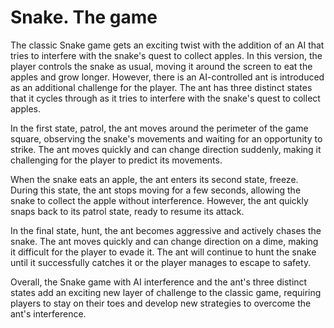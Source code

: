# Snake. The game

The classic Snake game gets an exciting twist with the addition of an AI that tries to interfere with the snake's quest to collect apples. In this version, the player controls the snake as usual, moving it around the screen to eat the apples and grow longer. However, there is an AI-controlled ant is introduced as an additional challenge for the player. The ant has three distinct states that it cycles through as it tries to interfere with the snake's quest to collect apples.
 
In the first state, patrol, the ant moves around the perimeter of the game square, observing the snake's movements and waiting for an opportunity to strike. The ant moves quickly and can change direction suddenly, making it challenging for the player to predict its movements.

When the snake eats an apple, the ant enters its second state, freeze. During this state, the ant stops moving for a few seconds, allowing the snake to collect the apple without interference. However, the ant quickly snaps back to its patrol state, ready to resume its attack.

In the final state, hunt, the ant becomes aggressive and actively chases the snake. The ant moves quickly and can change direction on a dime, making it difficult for the player to evade it. The ant will continue to hunt the snake until it successfully catches it or the player manages to escape to safety.

Overall, the Snake game with AI interference and the ant's three distinct states add an exciting new layer of challenge to the classic game, requiring players to stay on their toes and develop new strategies to overcome the ant's interference.
